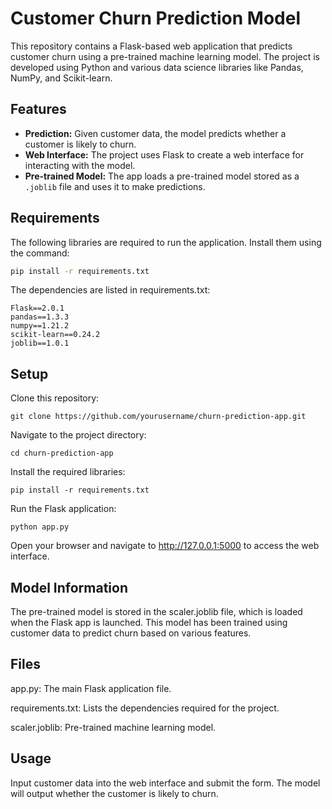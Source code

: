 # Customer Churn Prediction Model

This repository contains a Flask-based web application that predicts customer churn using a pre-trained machine learning model. The project is developed using Python and various data science libraries like Pandas, NumPy, and Scikit-learn.

## Features

- **Prediction:** Given customer data, the model predicts whether a customer is likely to churn.
- **Web Interface:** The project uses Flask to create a web interface for interacting with the model.
- **Pre-trained Model:** The app loads a pre-trained model stored as a `.joblib` file and uses it to make predictions.

## Requirements

The following libraries are required to run the application. Install them using the command:

```bash
pip install -r requirements.txt
```
The dependencies are listed in requirements.txt:
```
Flask==2.0.1
pandas==1.3.3
numpy==1.21.2
scikit-learn==0.24.2
joblib==1.0.1

```
## Setup
Clone this repository:
```
git clone https://github.com/yourusername/churn-prediction-app.git
```
Navigate to the project directory:
```
cd churn-prediction-app

```
Install the required libraries:
```
pip install -r requirements.txt
```
Run the Flask application:
```
python app.py

```

Open your browser and navigate to http://127.0.0.1:5000 to access the web interface.

## Model Information
The pre-trained model is stored in the scaler.joblib file, which is loaded when the Flask app is launched. This model has been trained using customer data to predict churn based on various features.

## Files
app.py: The main Flask application file.

requirements.txt: Lists the dependencies required for the project.

scaler.joblib: Pre-trained machine learning model.

## Usage
Input customer data into the web interface and submit the form.
The model will output whether the customer is likely to churn.
